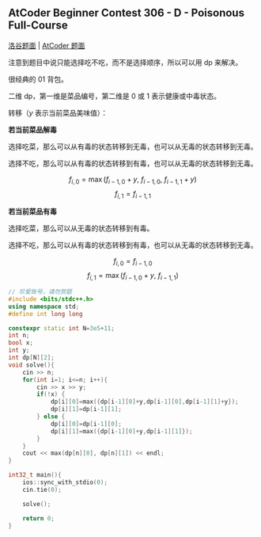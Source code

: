 ## AtCoder Beginner Contest 306 - D - Poisonous Full-Course

[洛谷题面](https://www.luogu.com.cn/problem/AT_abc306_d) | [AtCoder 题面](https://atcoder.jp/contests/abc306/tasks/abc306_d)

注意到题目中说只能选择吃不吃，而不是选择顺序，所以可以用 dp 来解决。

很经典的 01 背包。

二维 dp，第一维是菜品编号，第二维是 $0$ 或 $1$ 表示健康或中毒状态。

转移（$y$ 表示当前菜品美味值）：

**若当前菜品解毒**

选择吃菜，那么可以从有毒的状态转移到无毒，也可以从无毒的状态转移到无毒。

选择不吃，那么可以从有毒的状态转移到有毒，也可以从无毒的状态转移到无毒。

$$f_{i, 0} = \max(f_{i-1, 0}+y,\ f_{i-1, 0},\ f_{i-1, 1}+y)$$
$$f_{i, 1} = f_{i-1, 1}$$

**若当前菜品有毒**

选择吃菜，那么可以从无毒的状态转移到有毒。

选择不吃，那么可以从有毒的状态转移到有毒，也可以从无毒的状态转移到无毒。

$$f_{i, 0} = f_{i-1, 0}$$
$$f_{i, 1} = \max(f_{i-1, 0}+y,\ f_{i-1, 1})$$

``` cpp
// 珍爱账号，请勿贺题
#include <bits/stdc++.h>
using namespace std;
#define int long long

constexpr static int N=3e5+11;
int n;
bool x;
int y;
int dp[N][2];
void solve(){
    cin >> n;
    for(int i=1; i<=n; i++){
        cin >> x >> y;
        if(!x) {
            dp[i][0]=max({dp[i-1][0]+y,dp[i-1][0],dp[i-1][1]+y});
            dp[i][1]=dp[i-1][1];
        } else {
            dp[i][0]=dp[i-1][0];
            dp[i][1]=max({dp[i-1][0]+y,dp[i-1][1]});
        }
    }
    cout << max(dp[n][0], dp[n][1]) << endl;
}

int32_t main(){
    ios::sync_with_stdio(0);
    cin.tie(0);

    solve();

    return 0;
}
```